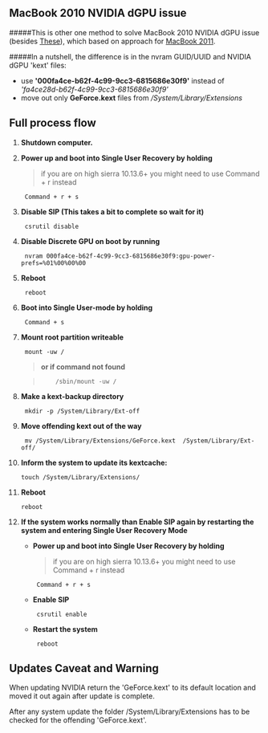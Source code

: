 ## MacBook 2010 NVIDIA dGPU issue
#####This is other one method to solve MacBook 2010 NVIDIA dGPU issue (besides [These]( https://forums.macrumors.com/threads/gpu-kernel-panic-in-mid-2010-whats-the-best-fix.1890097/#post-23312990)), which based on approach for [MacBook 2011](https://gist.github.com/cdleon/d1eff7246a25193304284ecec40445b0).

#####In a nutshell, the difference is in the nvram GUID/UUID and NVIDIA dGPU 'kext' files:
 - use **'000fa4ce-b62f-4c99-9cc3-6815686e30f9'** instead of *'fa4ce28d-b62f-4c99-9cc3-6815686e30f9'*
 - move out only **GeForce.kext** files from */System/Library/Extensions*
 
  
 ## Full process flow
 
1. **Shutdown computer.**  
2. **Power up and boot into Single User Recovery by holding**  
   > if you are on high sierra 10.13.6+ you might need to use   Command + r instead
   
        Command + r + s
        
3. **Disable SIP (This takes a bit to complete so wait for it)**
 
        csrutil disable
 
4. **Disable Discrete GPU on boot by running**
 
        nvram 000fa4ce-b62f-4c99-9cc3-6815686e30f9:gpu-power-prefs=%01%00%00%00
    
5. **Reboot**
 
        reboot
 
6. **Boot into Single User-mode by holding**
 
        Command + s
  
7. **Mount root partition writeable**
 
        mount -uw /
       
    >**or if command not found**   
        
    >         /sbin/mount -uw /        
       
8. **Make a kext-backup directory**
     
        mkdir -p /System/Library/Ext-off
     
9. **Move offending kext out of the way**
     
        mv /System/Library/Extensions/GeForce.kext  /System/Library/Ext-off/
     
10. **Inform the system to update its kextcache:**
     
        touch /System/Library/Extensions/
     
11. **Reboot**
     
        reboot
      
12. **If the system works normally than Enable SIP again by restarting the system and entering Single User Recovery Mode**

    - **Power up and boot into Single User Recovery by holding** 
        > if you are on high sierra 10.13.6+ you might need to use Command + r instead

           Command + r + s

    - **Enable SIP**

           csrutil enable

    - **Restart the system**

           reboot  


  
  
## Updates Caveat and Warning  
When updating NVIDIA return the 'GeForce.kext' to its default location and moved it out again after update is complete.
  
After any system update the folder /System/Library/Extensions has to be checked for the offending 'GeForce.kext'.



